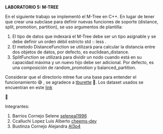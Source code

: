 **LABORATORIO 5: M-TREE**

En el siguiente trabajo se implementó el M-Tree en C++.  En lugar de tener que crear una subclase para definir nuevas funciones de soporte (distance, split, promotion, partition), se uso argumentos de plantilla:

1. El tipo de datos que indexará el M-Tree debe ser un tipo asignable y se debe definir un orden débil estricto std :: less <Data>.
2. El metodo DistanceFunction se utilizará para calcular la distancia entre dos objetos de datos, por defecto, es euclidean_distance.
3. SplitFunction se utilizará para dividir un nodo cuando está en su capacidad máxima y un nuevo hijo debe ser adicional. Por defecto, es una composición de random_promotion y
balanced_partition.

Considerar que el directorio mtree fue una base para entender el funcionamiento 😅 , se agradece a [tburette](https://github.com/tburette/mtree) 🥰. Los dataset usados se encuentran en este [link](https://www.worldometers.info/coronavirus) 

🤩

Integrantes:

1. Barrios Cornejo Selene [seleneal1996](https://github.com/seleneal1996)
2. Ccalluchi Lopez Luis Alberto [cheems-dev](https://github.com/cheems-dev)
3. Bustinza Cornejo Alejandra [Al3p4](https://github.com/Al3p4)
